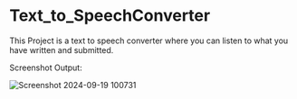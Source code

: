 # Text_to_SpeechConverter

This Project is a text to speech converter where you can listen to what you have written and submitted.


Screenshot Output:


![Screenshot 2024-09-19 100731](https://github.com/user-attachments/assets/9dd7083a-478c-4bd2-83d6-4596a97bf2b0)
